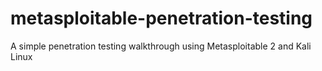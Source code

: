 # metasploitable-penetration-testing
A simple penetration testing walkthrough using Metasploitable 2 and Kali Linux
